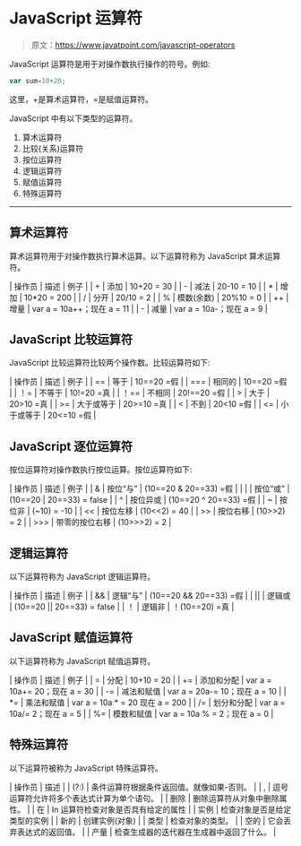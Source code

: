 # JavaScript 运算符

> 原文：<https://www.javatpoint.com/javascript-operators>

JavaScript 运算符是用于对操作数执行操作的符号。例如:

```js
var sum=10+20;

```

这里，+是算术运算符，=是赋值运算符。

JavaScript 中有以下类型的运算符。

1.  算术运算符
2.  比较(关系)运算符
3.  按位运算符
4.  逻辑运算符
5.  赋值运算符
6.  特殊运算符

* * *

## 算术运算符

算术运算符用于对操作数执行算术运算。以下运算符称为 JavaScript 算术运算符。

| 操作员 | 描述 | 例子 |
| + | 添加 | 10+20 = 30 |
| - | 减法 | 20-10 = 10 |
| * | 增加 | 10*20 = 200 |
| / | 分开 | 20/10 = 2 |
| % | 模数(余数) | 20%10 = 0 |
| ++ | 增量 | var a = 10a++；现在 a = 11 |
| - | 减量 | var a = 10a-；现在 a = 9 |

## JavaScript 比较运算符

JavaScript 比较运算符比较两个操作数。比较运算符如下:

| 操作员 | 描述 | 例子 |
| == | 等于 | 10==20 =假 |
| === | 相同的 | 10==20 =假 |
| ！= | 不等于 | 10!=20 =真 |
| ！== | 不相同 | 20!==20 =假 |
| > | 大于 | 20>10 =真 |
| >= | 大于或等于 | 20>=10 =真 |
| < | 不到 | 20<10 =假 |
| <= | 小于或等于 | 20<=10 =假 |

## JavaScript 逐位运算符

按位运算符对操作数执行按位运算。按位运算符如下:

| 操作员 | 描述 | 例子 |
| & | 按位“与” | (10==20 & 20==33) =假 |
| &#124; | 按位“或” | (10==20 &#124; 20==33) = false |
| ^ | 按位异或 | (10==20 ^ 20==33) =假 |
| ~ | 按位非 | (~10) = -10 |
| << | 按位左移 | (10<<2) = 40 |
| >> | 按位右移 | (10>>2) = 2 |
| >>> | 带零的按位右移 | (10>>>2) = 2 |

## 逻辑运算符

以下运算符称为 JavaScript 逻辑运算符。

| 操作员 | 描述 | 例子 |
| && | 逻辑“与” | (10==20 && 20==33) =假 |
| &#124;&#124; | 逻辑或 | (10==20 &#124;&#124; 20==33) = false |
| ！ | 逻辑非 | ！(10==20) =真 |

## JavaScript 赋值运算符

以下运算符称为 JavaScript 赋值运算符。

| 操作员 | 描述 | 例子 |
| = | 分配 | 10+10 = 20 |
| += | 添加和分配 | var a = 10a+= 20；现在 a = 30 |
| -= | 减法和赋值 | var a = 20a-= 10；现在 a = 10 |
| *= | 乘法和赋值 | var a = 10a * = 20 现在 a = 200 |
| /= | 划分和分配 | var a = 10a/= 2；现在 a = 5 |
| %= | 模数和赋值 | var a = 10a % = 2；现在 a = 0 |

## 特殊运算符

以下运算符被称为 JavaScript 特殊运算符。

| 操作员 | 描述 |
| (?:) | 条件运算符根据条件返回值。就像如果-否则。 |
| , | 逗号运算符允许将多个表达式计算为单个语句。 |
| 删除 | 删除运算符从对象中删除属性。 |
| 在 | In 运算符检查对象是否具有给定的属性 |
| 实例 | 检查对象是否是给定类型的实例 |
| 新的 | 创建实例(对象) |
| 类型 | 检查对象的类型。 |
| 空的 | 它会丢弃表达式的返回值。 |
| 产量 | 检查生成器的迭代器在生成器中返回了什么。 |